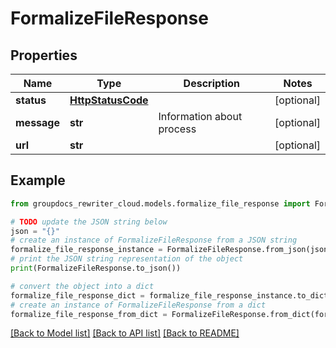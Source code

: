 # FormalizeFileResponse


## Properties

Name | Type | Description | Notes
------------ | ------------- | ------------- | -------------
**status** | [**HttpStatusCode**](HttpStatusCode.md) |  | [optional] 
**message** | **str** | Information about process | [optional] 
**url** | **str** |  | [optional] 

## Example

```python
from groupdocs_rewriter_cloud.models.formalize_file_response import FormalizeFileResponse

# TODO update the JSON string below
json = "{}"
# create an instance of FormalizeFileResponse from a JSON string
formalize_file_response_instance = FormalizeFileResponse.from_json(json)
# print the JSON string representation of the object
print(FormalizeFileResponse.to_json())

# convert the object into a dict
formalize_file_response_dict = formalize_file_response_instance.to_dict()
# create an instance of FormalizeFileResponse from a dict
formalize_file_response_from_dict = FormalizeFileResponse.from_dict(formalize_file_response_dict)
```
[[Back to Model list]](../README.md#documentation-for-models) [[Back to API list]](../README.md#documentation-for-api-endpoints) [[Back to README]](../README.md)



